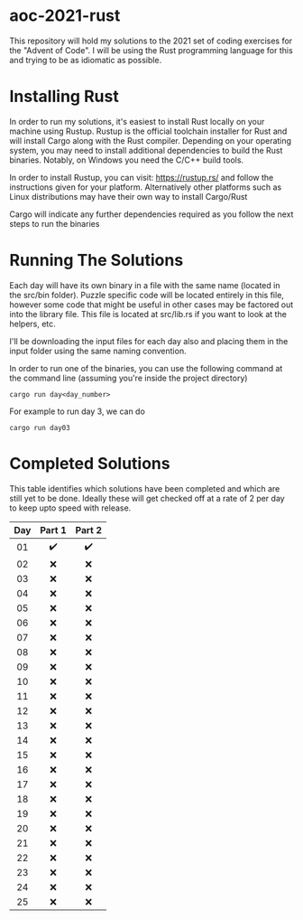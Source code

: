 # aoc-2021-rust
This repository will hold my solutions to the 2021 set of coding exercises for the "Advent of Code". I will be using the Rust programming language for this and trying to be as idiomatic as possible.

# Installing Rust #
In order to run my solutions, it's easiest to install Rust locally on your machine using Rustup. Rustup is the official toolchain installer for Rust and will install Cargo along with the Rust compiler. Depending on your operating system, you may need to install additional dependencies to build the Rust binaries. Notably, on Windows you need the C/C++ build tools.

In order to install Rustup, you can visit: https://rustup.rs/ and follow the instructions given for your platform. Alternatively other platforms such as Linux distributions may have their own way to install Cargo/Rust

Cargo will indicate any further dependencies required as you follow the next steps to run the binaries

# Running The Solutions #
Each day will have its own binary in a file with the same name (located in the src/bin folder). Puzzle specific code will be located entirely in this file, however some code that might be useful in other cases may be factored out into the library file. This file is located at src/lib.rs if you want to look at the helpers, etc.

I'll be downloading the input files for each day also and placing them in the input folder using the same naming convention.

In order to run one of the binaries, you can use the following command at the command line (assuming you're inside the project directory)

```
cargo run day<day_number>
```

For example to run day 3, we can do

```
cargo run day03
```

# Completed Solutions #
This table identifies which solutions have been completed and which are still yet to be done. Ideally these will get checked off at a rate of 2 per day to keep upto speed with release.

|Day|Part 1|Part 2|
|:-:|:-:|:-:|
|01|:heavy_check_mark:|:heavy_check_mark:|
|02|:x:|:x:|
|03|:x:|:x:|
|04|:x:|:x:|
|05|:x:|:x:|
|06|:x:|:x:|
|07|:x:|:x:|
|08|:x:|:x:|
|09|:x:|:x:|
|10|:x:|:x:|
|11|:x:|:x:|
|12|:x:|:x:|
|13|:x:|:x:|
|14|:x:|:x:|
|15|:x:|:x:|
|16|:x:|:x:|
|17|:x:|:x:|
|18|:x:|:x:|
|19|:x:|:x:|
|20|:x:|:x:|
|21|:x:|:x:|
|22|:x:|:x:|
|23|:x:|:x:|
|24|:x:|:x:|
|25|:x:|:x:|
